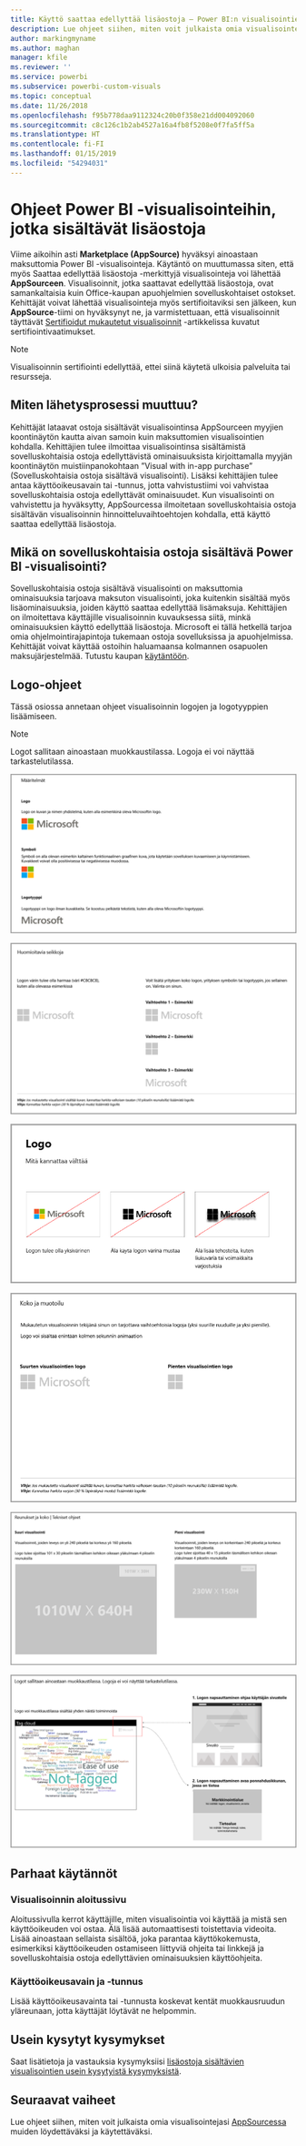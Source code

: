 ```yaml
---
title: Käyttö saattaa edellyttää lisäostoja – Power BI:n visualisointien ohjeet
description: Lue ohjeet siihen, miten voit julkaista omia visualisointejasi AppSourcessa muiden löydettäviksi ja käytettäviksi maksua vastaan.
author: markingmyname
ms.author: maghan
manager: kfile
ms.reviewer: ''
ms.service: powerbi
ms.subservice: powerbi-custom-visuals
ms.topic: conceptual
ms.date: 11/26/2018
ms.openlocfilehash: f95b778daa9112324c20b0f358e21dd004092060
ms.sourcegitcommit: c8c126c1b2ab4527a16a4fb8f5208e0f7fa5ff5a
ms.translationtype: HT
ms.contentlocale: fi-FI
ms.lasthandoff: 01/15/2019
ms.locfileid: "54294031"
---
```

# <a name="guidelines-for-power-bi-visuals-with-additional-purchases"></a>Ohjeet Power BI -visualisointeihin, jotka sisältävät lisäostoja

Viime aikoihin asti **Marketplace (AppSource)** hyväksyi ainoastaan maksuttomia Power BI -visualisointeja. Käytäntö on muuttumassa siten, että myös Saattaa edellyttää lisäostoja -merkittyjä visualisointeja voi lähettää **AppSourceen**. Visualisoinnit, jotka saattavat edellyttää lisäostoja, ovat samankaltaisia kuin Office-kaupan apuohjelmien sovelluskohtaiset ostokset. Kehittäjät voivat lähettää visualisointeja myös sertifioitaviksi sen jälkeen, kun **AppSource**-tiimi on hyväksynyt ne, ja varmistettuaan, että visualisoinnit täyttävät [Sertifioidut mukautetut visualisoinnit](../power-bi-custom-visuals-certified.md) -artikkelissa kuvatut sertifiointivaatimukset.

> [!Note]
> Visualisoinnin sertifiointi edellyttää, ettei siinä käytetä ulkoisia palveluita tai resursseja.

## <a name="whats-changing-in-the-submission-process"></a>Miten lähetysprosessi muuttuu?

Kehittäjät lataavat ostoja sisältävät visualisointinsa AppSourceen myyjien koontinäytön kautta aivan samoin kuin maksuttomien visualisointien kohdalla. Kehittäjien tulee ilmoittaa visualisointinsa sisältämistä sovelluskohtaisia ostoja edellyttävistä ominaisuuksista kirjoittamalla myyjän koontinäytön muistiinpanokohtaan ”Visual with in-app purchase” (Sovelluskohtaisia ostoja sisältävä visualisointi). Lisäksi kehittäjien tulee antaa käyttöoikeusavain tai -tunnus, jotta vahvistustiimi voi vahvistaa sovelluskohtaisia ostoja edellyttävät ominaisuudet. Kun visualisointi on vahvistettu ja hyväksytty, AppSourcessa ilmoitetaan sovelluskohtaisia ostoja sisältävän visualisoinnin hinnoitteluvaihtoehtojen kohdalla, että käyttö saattaa edellyttää lisäostoja.

## <a name="what-is-a-power-bi-visual-with-iap-features"></a>Mikä on sovelluskohtaisia ostoja sisältävä Power BI -visualisointi?

Sovelluskohtaisia ostoja sisältävä visualisointi on maksuttomia ominaisuuksia tarjoava maksuton visualisointi, joka kuitenkin sisältää myös lisäominaisuuksia, joiden käyttö saattaa edellyttää lisämaksuja. Kehittäjien on ilmoitettava käyttäjille visualisoinnin kuvauksessa siitä, minkä ominaisuuksien käyttö edellyttää lisäostoja. Microsoft ei tällä hetkellä tarjoa omia ohjelmointirajapintoja tukemaan ostoja sovelluksissa ja apuohjelmissa. Kehittäjät voivat käyttää ostoihin haluamaansa kolmannen osapuolen maksujärjestelmää. Tutustu kaupan [käytäntöön](https://docs.microsoft.com/office/dev/store/validation-policies#2-apps-or-add-ins-can-display-certain-ads).

## <a name="logo-guidelines"></a>Logo-ohjeet

Tässä osiossa annetaan ohjeet visualisoinnin logojen ja logotyyppien lisäämiseen.

> [!NOTE]
> Logot sallitaan ainoastaan muokkaustilassa. Logoja ei voi näyttää tarkastelutilassa.

![määritelmät](media/office-store-in-app-purchase-visual-guidelines/definitions.png)

![säilytettävät-asiat](media/office-store-in-app-purchase-visual-guidelines/things-to-keep-in-mind.png)

![asiat](media/office-store-in-app-purchase-visual-guidelines/things-to-avoid.png)

![koko-ja-muoto ](media/office-store-in-app-purchase-visual-guidelines/size-and-format.png)

![reunukset-ja](media/office-store-in-app-purchase-visual-guidelines/margins-and-sizes.png)

![muokkaustila](media/office-store-in-app-purchase-visual-guidelines/logos-in-edit-mode.png)

## <a name="best-practices"></a>Parhaat käytännöt

### <a name="visual-landing-page"></a>Visualisoinnin aloitussivu

Aloitussivulla kerrot käyttäjille, miten visualisointia voi käyttää ja mistä sen käyttöoikeuden voi ostaa. Älä lisää automaattisesti toistettavia videoita. Lisää ainoastaan sellaista sisältöä, joka parantaa käyttökokemusta, esimerkiksi käyttöoikeuden ostamiseen liittyviä ohjeita tai linkkejä ja sovelluskohtaisia ostoja edellyttävien ominaisuuksien käyttöohjeita.

### <a name="license-key-and-token"></a>Käyttöoikeusavain ja -tunnus

Lisää käyttöoikeusavainta tai -tunnusta koskevat kentät muokkausruudun yläreunaan, jotta käyttäjät löytävät ne helpommin.

## <a name="faq"></a>Usein kysytyt kysymykset

Saat lisätietoja ja vastauksia kysymyksiisi [lisäostoja sisältävien visualisointien usein kysytyistä kysymyksistä](https://docs.microsoft.com/en-us/power-bi/power-bi-custom-visuals-faq#visuals-with-additional-purchases).

## <a name="next-steps"></a>Seuraavat vaiheet

Lue ohjeet siihen, miten voit julkaista omia visualisointejasi [AppSourcessa](office-store.md) muiden löydettäväksi ja käytettäväksi.
